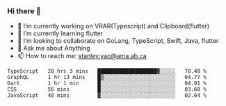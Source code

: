 ### Hi there 👋

- 🔭 I’m currently working on VRAR(Typescript) and Clipboard(flutter) 
- 🌱 I’m currently learning flutter
- 👯 I’m looking to collaborate on GoLang, TypeScript, Swift, Java, flutter
- 💬 Ask me about Anything
- 📫 How to reach me: stanley.yao@ama.ab.ca


<!--START_SECTION:waka-->
```text
TypeScript   20 hrs 3 mins   ███████████████████▓░░░░░   78.48 % 
GraphQL      1 hr 13 mins    █▒░░░░░░░░░░░░░░░░░░░░░░░   04.77 % 
Dart         1 hr 1 min      █░░░░░░░░░░░░░░░░░░░░░░░░   04.01 % 
CSS          56 mins         █░░░░░░░░░░░░░░░░░░░░░░░░   03.68 % 
JavaScript   40 mins         ▓░░░░░░░░░░░░░░░░░░░░░░░░   02.64 % 
```
<!--END_SECTION:waka-->

